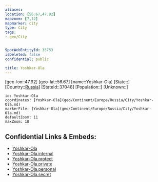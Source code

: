 ```yaml
---
aliases: 
location: [56.67,47.92]
mapzoom: [7,12] 
mapmarker: city 
type: City
tags:
- geo/City


SpocWebEntityId: 35753
isDeleted: false
confidential: public

title: Yoshkar-Ola
---
```

[geo-lon::47.92]
[geo-lat::56.67]
[name::Yoshkar-Ola]
[State::]
[Country::[Russia](geo/Continent/Europe/Russia.md)]
[StateId::37048]
[Population::]
[Unknown::]


```leaflet
id: Yoshkar-Ola
coordinates: [Yoshkar-Ola](geo/Continent/Europe/Russia/City/Yoshkar-Ola.md)
markerFile: [Yoshkar-Ola](geo/Continent/Europe/Russia/City/Yoshkar-Ola.md)
defaultZoom: 11 
maxZoom: 18
```


## Confidential Links & Embeds: 
- [Yoshkar-Ola](../../../../../../_public/geo/Continent/Europe/Russia/City/Yoshkar-Ola.md) 
- [Yoshkar-Ola.internal](../../../../../../_internal/geo/Continent/Europe/Russia/City/Yoshkar-Ola.internal.md) 
- [Yoshkar-Ola.protect](../../../../../../_protect/geo/Continent/Europe/Russia/City/Yoshkar-Ola.protect.md) 
- [Yoshkar-Ola.private](../../../../../../_private/geo/Continent/Europe/Russia/City/Yoshkar-Ola.private.md) 
- [Yoshkar-Ola.personal](../../../../../../_personal/geo/Continent/Europe/Russia/City/Yoshkar-Ola.personal.md) 
- [Yoshkar-Ola.secret](../../../../../../_secret/geo/Continent/Europe/Russia/City/Yoshkar-Ola.secret.md) 

